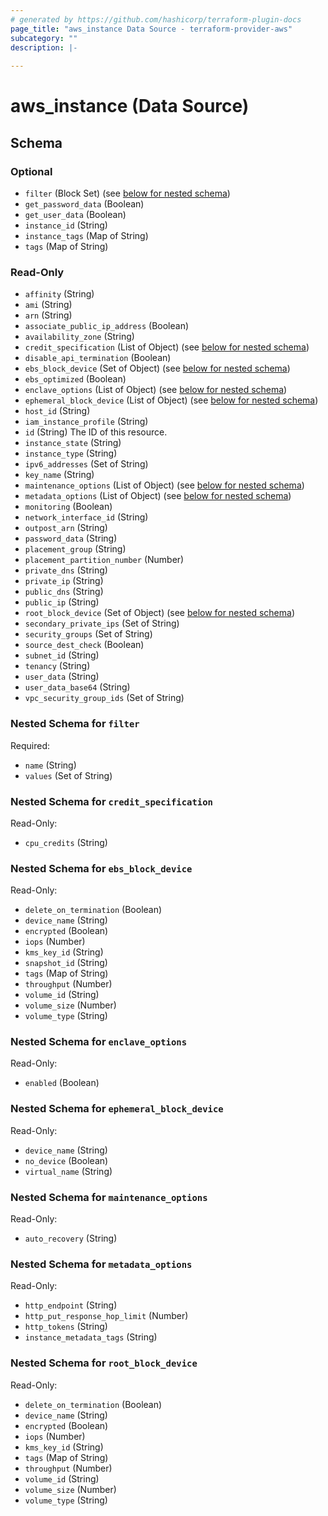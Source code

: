 ```yaml
---
# generated by https://github.com/hashicorp/terraform-plugin-docs
page_title: "aws_instance Data Source - terraform-provider-aws"
subcategory: ""
description: |-
  
---
```


# aws_instance (Data Source)





<!-- schema generated by tfplugindocs -->
## Schema

### Optional

- `filter` (Block Set) (see [below for nested schema](#nestedblock--filter))
- `get_password_data` (Boolean)
- `get_user_data` (Boolean)
- `instance_id` (String)
- `instance_tags` (Map of String)
- `tags` (Map of String)

### Read-Only

- `affinity` (String)
- `ami` (String)
- `arn` (String)
- `associate_public_ip_address` (Boolean)
- `availability_zone` (String)
- `credit_specification` (List of Object) (see [below for nested schema](#nestedatt--credit_specification))
- `disable_api_termination` (Boolean)
- `ebs_block_device` (Set of Object) (see [below for nested schema](#nestedatt--ebs_block_device))
- `ebs_optimized` (Boolean)
- `enclave_options` (List of Object) (see [below for nested schema](#nestedatt--enclave_options))
- `ephemeral_block_device` (List of Object) (see [below for nested schema](#nestedatt--ephemeral_block_device))
- `host_id` (String)
- `iam_instance_profile` (String)
- `id` (String) The ID of this resource.
- `instance_state` (String)
- `instance_type` (String)
- `ipv6_addresses` (Set of String)
- `key_name` (String)
- `maintenance_options` (List of Object) (see [below for nested schema](#nestedatt--maintenance_options))
- `metadata_options` (List of Object) (see [below for nested schema](#nestedatt--metadata_options))
- `monitoring` (Boolean)
- `network_interface_id` (String)
- `outpost_arn` (String)
- `password_data` (String)
- `placement_group` (String)
- `placement_partition_number` (Number)
- `private_dns` (String)
- `private_ip` (String)
- `public_dns` (String)
- `public_ip` (String)
- `root_block_device` (Set of Object) (see [below for nested schema](#nestedatt--root_block_device))
- `secondary_private_ips` (Set of String)
- `security_groups` (Set of String)
- `source_dest_check` (Boolean)
- `subnet_id` (String)
- `tenancy` (String)
- `user_data` (String)
- `user_data_base64` (String)
- `vpc_security_group_ids` (Set of String)

<a id="nestedblock--filter"></a>
### Nested Schema for `filter`

Required:

- `name` (String)
- `values` (Set of String)


<a id="nestedatt--credit_specification"></a>
### Nested Schema for `credit_specification`

Read-Only:

- `cpu_credits` (String)


<a id="nestedatt--ebs_block_device"></a>
### Nested Schema for `ebs_block_device`

Read-Only:

- `delete_on_termination` (Boolean)
- `device_name` (String)
- `encrypted` (Boolean)
- `iops` (Number)
- `kms_key_id` (String)
- `snapshot_id` (String)
- `tags` (Map of String)
- `throughput` (Number)
- `volume_id` (String)
- `volume_size` (Number)
- `volume_type` (String)


<a id="nestedatt--enclave_options"></a>
### Nested Schema for `enclave_options`

Read-Only:

- `enabled` (Boolean)


<a id="nestedatt--ephemeral_block_device"></a>
### Nested Schema for `ephemeral_block_device`

Read-Only:

- `device_name` (String)
- `no_device` (Boolean)
- `virtual_name` (String)


<a id="nestedatt--maintenance_options"></a>
### Nested Schema for `maintenance_options`

Read-Only:

- `auto_recovery` (String)


<a id="nestedatt--metadata_options"></a>
### Nested Schema for `metadata_options`

Read-Only:

- `http_endpoint` (String)
- `http_put_response_hop_limit` (Number)
- `http_tokens` (String)
- `instance_metadata_tags` (String)


<a id="nestedatt--root_block_device"></a>
### Nested Schema for `root_block_device`

Read-Only:

- `delete_on_termination` (Boolean)
- `device_name` (String)
- `encrypted` (Boolean)
- `iops` (Number)
- `kms_key_id` (String)
- `tags` (Map of String)
- `throughput` (Number)
- `volume_id` (String)
- `volume_size` (Number)
- `volume_type` (String)
